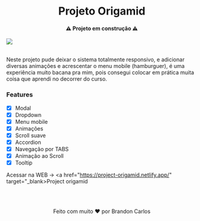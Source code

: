 <h1 align="center">
  Projeto Origamid
</h1>

<h4 align="center">⚠️ Projeto em construção ⚠️</h4>

<img align="center" src="./assets/img/projetoOrigamid.gif">
<br>
<br>

<p>Neste projeto pude deixar o sistema totalmente responsivo, e adicionar diversas animações e acrescentar o menu mobile (hamburguer), é uma experiência muito bacana pra mim, pois consegui colocar em prática muita coisa que aprendi no decorrer do curso.</p>

### Features
- [x] Modal
- [x] Dropdown
- [x] Menu mobile
- [x] Animações
- [x] Scroll suave
- [x] Accordion 
- [x] Navegação por TABS   
- [x] Animação ao Scroll   
- [x] Tooltip 

Acessar na WEB -> <a href="https://project-origamid.netlify.app/" target="_blank>Project origamid</a>

<br>
<br>
<p align="center">Feito com muito ❤️ por Brandon Carlos</p>
